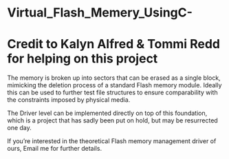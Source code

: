 # Virtual_Flash_Memery_UsingC-

# Credit to Kalyn Alfred & Tommi Redd for helping on this project

The memory is broken up into sectors that can be erased as a single block, mimicking the deletion process of a standard Flash memory module. Ideally this can be used to further test file structures to ensure comparability with the constraints imposed by physical media.

The Driver level can be implemented directly on top of this foundation, which is a project that has sadly been put on hold, but may be resurrected one day.

If you’re interested in the theoretical Flash memory management driver of ours, Email me for further details. 
